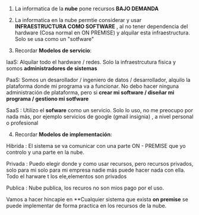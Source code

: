 1. La informatica de la **nube** pone recursos **BAJO DEMANDA**

2. La informatica en la nube permtie considerar y usar **INFRAESTRUCTURA COMO SOFTWARE** , al no tener dependencia del hardware (Cosa normal en ON PREMISE) y alquilar esta infraestructura. Solo se usa como un "sotfware"

3. Recordar **Modelos de servicio**: 

IaaS: Alquilar todo el hardware / redes. Solo la infraestrcutura fisica y somos **administradores de sistemas** 

PaaS: Somos un desarollador / ingeniero de datos / desarrollador, alquilo la plataforma donde mi programa va a funcionar. No debo hacer ninguna administración de plataforma, pero si **crear mi software / diseñar mi programa / gestiono mi sotfware**

SaaS : Utilizo el **sofware** como un servicio. Solo lo uso, no me preocupo por nada más, por ejemplo servicios de google (gmail insignia) , a nivel personal o profesional

4. Recordar **Modelos de implementación**: 

Hibrida : El sistema se va comunicar con una parte ON - PREMISE que yo controlo y una parte en la nube.

Privada : Puedo elegir donde y como usar recursos, pero recursos privados,  solo para mi solo para mi empresa nadie más puede hacer nada con ella. Todo el harware t los ele,elementos son privados

Publica : Nube publica, los recuros no son mios pago por el uso.

Vamos a hacer hincapie en **Cualquier sistema que exista **on premise** se puede implementar de forma practica en los recursos de la nube. 